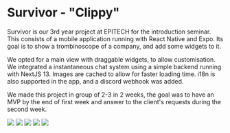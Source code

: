 # Survivor - "Clippy"

Survivor is our 3rd year project at EPITECH for the introduction seminar. This
consists of a mobile application running with React Native and Expo. Its goal
is to show a trombinoscope of a company, and add some widgets to it.

We opted for a main view with draggable widgets, to allow customisation.
We integrated a instantaneous chat system using a simple backend running with
NextJS 13. Images are cached to allow for faster loading time. i18n is also
supported in the app, and a discord webhook was added.

We made this project in group of 2-3 in 2 weeks, the goal was to have an MVP by
the end of first week and answer to the client's requests during the second
week.

![](./docs/login.png)
![](./docs/home.png)
![](./docs/trombi.png)
![](./docs/chat.png)
![](./docs/demo.gif)